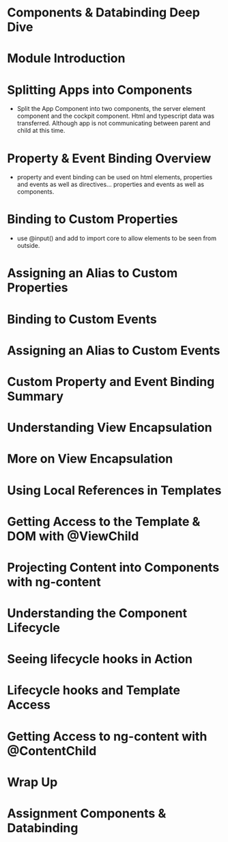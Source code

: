 # Components & Databinding Deep Dive

  # Module Introduction
  # Splitting Apps into Components
  - Split the App Component into two components, the server element component and the cockpit component. Html and typescript data was transferred. Although app is not communicating between parent and child at this time.
  # Property & Event Binding Overview
  - property and event binding can be used on html elements, properties and events as well as directives... properties and events as well as components.
  # Binding to Custom Properties
  - use @input() and add to import core to allow elements to be seen from outside.
  # Assigning an Alias to Custom Properties
  # Binding to Custom Events
  # Assigning an Alias to Custom Events
  # Custom Property and Event Binding Summary
  # Understanding View Encapsulation
  # More on View Encapsulation
  # Using Local References in Templates
  # Getting Access to the Template & DOM with @ViewChild
  # Projecting Content into Components with ng-content
  # Understanding the Component Lifecycle
  # Seeing lifecycle hooks in Action
  # Lifecycle hooks and Template Access
  # Getting Access to ng-content with @ContentChild
  # Wrap Up
  # Assignment Components & Databinding